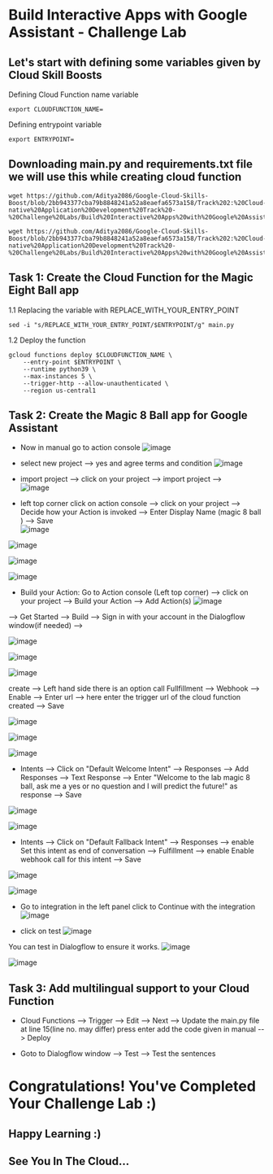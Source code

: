 # Build Interactive Apps with Google Assistant - Challenge Lab

## Let's start with defining some variables given by Cloud Skill Boosts

Defining Cloud Function name variable
```
export CLOUDFUNCTION_NAME=
```
Defining entrypoint variable
```
export ENTRYPOINT=
```

## Downloading main.py and requirements.txt file we will use this while creating cloud function 

```
wget https://github.com/Aditya2086/Google-Cloud-Skills-Boost/blob/2bb943377cba79b8848241a52a8eaefa6573a158/Track%202:%20Cloud-native%20Application%20Development%20Track%20-%20Challenge%20Labs/Build%20Interactive%20Apps%20with%20Google%20Assistant/main.py

wget https://github.com/Aditya2086/Google-Cloud-Skills-Boost/blob/2bb943377cba79b8848241a52a8eaefa6573a158/Track%202:%20Cloud-native%20Application%20Development%20Track%20-%20Challenge%20Labs/Build%20Interactive%20Apps%20with%20Google%20Assistant/requirements.txt

```

## Task 1: Create the Cloud Function for the Magic Eight Ball app

1.1 Replacing the variable with REPLACE_WITH_YOUR_ENTRY_POINT
```
sed -i "s/REPLACE_WITH_YOUR_ENTRY_POINT/$ENTRYPOINT/g" main.py
```

1.2 Deploy the function 
```
gcloud functions deploy $CLOUDFUNCTION_NAME \
    --entry-point $ENTRYPOINT \
    --runtime python39 \
    --max-instances 5 \
    --trigger-http --allow-unauthenticated \
    --region us-central1
```

## Task 2: Create the Magic 8 Ball app for Google Assistant
- Now in manual go to action console 
 ![image](https://user-images.githubusercontent.com/104570014/166137381-4165cba0-0477-471e-98e1-c469dea7188f.png)

- select new project --> yes and agree terms and condition
 ![image](https://user-images.githubusercontent.com/104570014/166137415-2d9f799b-7944-4eb9-ac56-e90429eaf717.png)

- import project --> click on your project --> import project --> <br>
![image](https://user-images.githubusercontent.com/104570014/166137933-608f5a76-4f65-47ad-aece-eacb8df21c06.png)

  
 - left top corner click on action console --> click on your project --> Decide how your Action is invoked --> Enter Display Name (magic 8 ball ) --> Save <br>
![image](https://user-images.githubusercontent.com/104570014/166137967-a021d9d9-0192-4fa7-89de-46e30563e426.png) <br>

![image](https://user-images.githubusercontent.com/104570014/166138015-aae2c99e-b45c-4577-ba9d-56d5d90f3971.png)


![image](https://user-images.githubusercontent.com/104570014/166137627-910b77aa-a059-4dd3-8a56-9211de12c304.png)

![image](https://user-images.githubusercontent.com/104570014/166137654-7fe0e58a-0f61-405a-b37f-eb3966b4a5ad.png)


- Build your Action:
Go to Action console (Left top corner) --> click on your project --> Build your Action --> Add Action(s)
![image](https://user-images.githubusercontent.com/104570014/166138215-1b68b2bb-174c-4720-ba7f-70df2fe6de39.png)



--> Get Started --> Build --> Sign in with your account in the Dialogflow window(if needed) --> 

![image](https://user-images.githubusercontent.com/104570014/166138266-18cecaa8-af1a-4a5c-86f0-875c1c21fcd1.png)


![image](https://user-images.githubusercontent.com/104570014/166138293-14d2da1e-0a3e-4f08-96f4-89e25acf4778.png)

![image](https://user-images.githubusercontent.com/104570014/166138348-ca69af82-9674-4c0f-86d8-dabd1ede64b3.png)

create --> Left hand side there is an option call Fullfillment --> Webhook --> Enable --> Enter url --> here enter the trigger url of the cloud function created --> Save 

![image](https://user-images.githubusercontent.com/104570014/166138406-bb225433-c4a8-45e7-8a2c-6c68b5b8191f.png)

![image](https://user-images.githubusercontent.com/104570014/166138569-a7d3497d-5175-4af8-8a8f-fb6ab79e6042.png)

![image](https://user-images.githubusercontent.com/104570014/166138597-7bfb9aca-7419-4fcd-93b6-861d9444ef5d.png)

- Intents --> Click on "Default Welcome Intent" --> Responses --> Add Responses --> Text Response --> Enter "Welcome to the lab magic 8 ball, ask me a yes or no question and I will predict the future!"
as response --> Save

![image](https://user-images.githubusercontent.com/104570014/166138646-401cfae0-de9d-4c31-8baf-cf9a14004b75.png)


![image](https://user-images.githubusercontent.com/104570014/166138702-7ab13c0d-b445-40f8-8530-85240f1830ea.png)

- Intents --> Click on "Default Fallback Intent" --> Responses --> enable Set this intent as end of conversation --> Fulfillment --> enable Enable webhook call for this intent --> Save

![image](https://user-images.githubusercontent.com/104570014/166138750-774862cc-8732-4ba0-bb56-c497b7e28930.png)

![image](https://user-images.githubusercontent.com/104570014/166138790-0f8d3567-9414-4ef1-8136-72d880ff6262.png)

- Go to integration in the left panel click to Continue with the integration
![image](https://user-images.githubusercontent.com/104570014/166136751-95bd706a-f41f-4853-a9db-f847c580b7ca.png)

- click on test 
![image](https://user-images.githubusercontent.com/104570014/166136851-1c4a211c-2e6b-45ef-a479-3f570983491d.png)


You can test in Dialogflow to ensure it works.
![image](https://user-images.githubusercontent.com/104570014/166138857-849bcb52-a179-48a3-acab-e043e463717b.png)

![image](https://user-images.githubusercontent.com/104570014/166138864-fadf42e1-bb64-4d78-b68b-9feda96c38e1.png)


## Task 3: Add multilingual support to your Cloud Function

- Cloud Functions --> Trigger --> Edit --> Next --> Update the main.py file at line 15(line no. may differ) press enter add the code given in manual --> Deploy 

- Goto to Dialogflow window --> Test --> Test the sentences


# Congratulations! You've Completed Your Challenge Lab :)
## Happy Learning :)
## See You In The Cloud...


